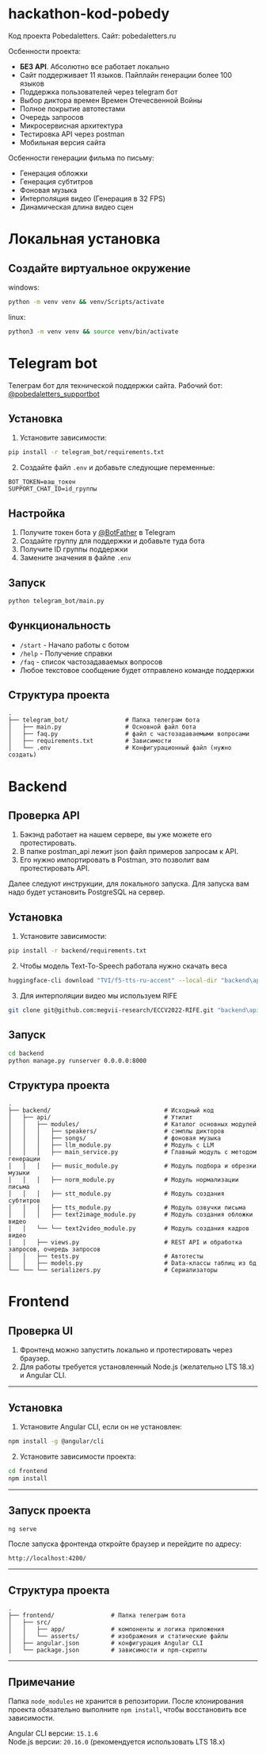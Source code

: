 # hackathon-kod-pobedy

Код проекта Pobedaletters. Сайт: pobedaletters.ru

Осбенности проекта:

- **БЕЗ API**. Абсолютно все работает локально  
- Сайт поддерживает 11 языков. Пайплайн генерации более 100 языков
- Поддержка пользователей через telegram бот
- Выбор диктора времен Времен Отечесвенной Войны
- Полное покрытие автотестами
- Очередь запросов
- Микросервисная архитектура
- Тестировка API через postman
- Мобильная версия сайта

Осбенности генерации фильма по письму:
- Генерация обложки
- Генерация субтитров
- Фоновая музыка
- Интерполяция видео (Генерация в 32 FPS)
- Динамическая длина видео сцен

# Локальная установка

## Создайте виртуальное окружение

windows: 

```bash
python -m venv venv && venv/Scripts/activate
```

linux:

```bash
python3 -m venv venv && source venv/bin/activate
```

# Telegram bot

Телеграм бот для технической поддержки сайта. Рабочий бот: [@pobedaletters_supportbot](https://t.me/pobedaletters_supportbot)

## Установка
1. Установите зависимости:
```bash
pip install -r telegram_bot/requirements.txt
```

2. Создайте файл `.env` и добавьте следующие переменные:
```
BOT_TOKEN=ваш_токен
SUPPORT_CHAT_ID=id_группы
```

## Настройка

1. Получите токен бота у [@BotFather](https://t.me/BotFather) в Telegram
2. Создайте группу для поддержки и добавьте туда бота
3. Получите ID группы поддержки
4. Замените значения в файле `.env`

## Запуск

```bash
python telegram_bot/main.py
```

## Функциональность

- `/start` - Начало работы с ботом
- `/help` - Получение справки
- `/faq` - список частозадаваемых вопросов
- Любое текстовое сообщение будет отправлено команде поддержки

## Структура проекта
```
.
├── telegram_bot/                # Папка телеграм бота
│   ├── main.py                  # Основной файл бота
│   ├── faq.py                   # файл с частозадаваемыми вопросами
│   ├── requirements.txt         # Зависимости
│   └── .env                     # Конфигурационный файл (нужно создать)
```


# Backend

## Проверка API
1. Бэкэнд работает на нашем сервере, вы уже можете его протестировать.
2. В папке postman_api лежит json файл примеров запросам к API.
3. Его нужно импортировать в Postman, это позволит вам протестировать API.

Далее следуют инструкции, для локального запуска. Для запуска вам надо будет установить PostgreSQL на сервер.

## Установка

1. Установите зависимости:
```bash
pip install -r backend/requirements.txt
```

2. Чтобы модель Text-To-Speech работала нужно скачать веса

```bash
huggingface-cli download "TVI/f5-tts-ru-accent" --local-dir "backend\api\modules\f5_ckpt"
```
3. Для интерполяции видео мы используем RIFE

```bash
git clone git@github.com:megvii-research/ECCV2022-RIFE.git "backend\api\modules"
```


## Запуск
```bash
cd backend
python manage.py runserver 0.0.0.0:8000
```

## Структура проекта
```
.
├── backend/                                # Исходный код
│   ├── api/                                # Утилит
│   │   ├── modules/                        # Каталог основных модулей
│   │   │   ├── speakers/                   # сэмплы дикторов
│   │   │   ├── songs/                      # фоновая музыка
│   │   │   ├── llm_module.py               # Модуль с LLM
│   │   │   ├── main_service.py             # Главный модуль с методом генерации
│   │   │   ├── music_module.py             # Модуль подбора и обрезки музыки
│   │   │   ├── norm_module.py              # Модуль нормализации письма 
│   │   │   ├── stt_module.py               # Модуль создания субтитров
│   │   │   ├── tts_module.py               # Модуль озвучки письма
│   │   │   ├── text2image_module.py        # Модуль создания обложки видео
│   │   └── └── text2video_module.py        # Модуль создания кадров видео
│   │   ├── views.py                        # REST API и обработка запросов, очередь запросов
│   │   ├── tests.py                        # Автотесты
│   │   ├── models.py                       # Data-классы таблиц из бд
└── └── └── serializers.py                  # Сериализаторы
```

# Frontend

## Проверка UI
1. Фронтенд можно запустить локально и протестировать через браузер.
2. Для работы требуется установленный Node.js (желательно LTS 18.x) и Angular CLI.

---

## Установка

1. Установите Angular CLI, если он не установлен:

```bash
npm install -g @angular/cli
```

2. Установите зависимости проекта:

```bash
cd frontend
npm install
```

---

## Запуск проекта

```bash
ng serve
```

После запуска фронтенда откройте браузер и перейдите по адресу:

```
http://localhost:4200/
```

---

## Структура проекта
```
.
├── frontend/                # Папка телеграм бота
│   ├── src/
│   │   ├── app/             # компоненты и логика приложения
│   │   └── asserts/         # изображения и статические файлы
│   ├── angular.json         # конфигурация Angular CLI
│   └── package.json         # зависимости и npm-скрипты
```

---

## Примечание

Папка `node_modules` не хранится в репозитории. После клонирования проекта обязательно выполните `npm install`, чтобы восстановить все зависимости.

Angular CLI версии: `15.1.6`  
Node.js версии: `20.16.0` (рекомендуется использовать LTS 18.x)